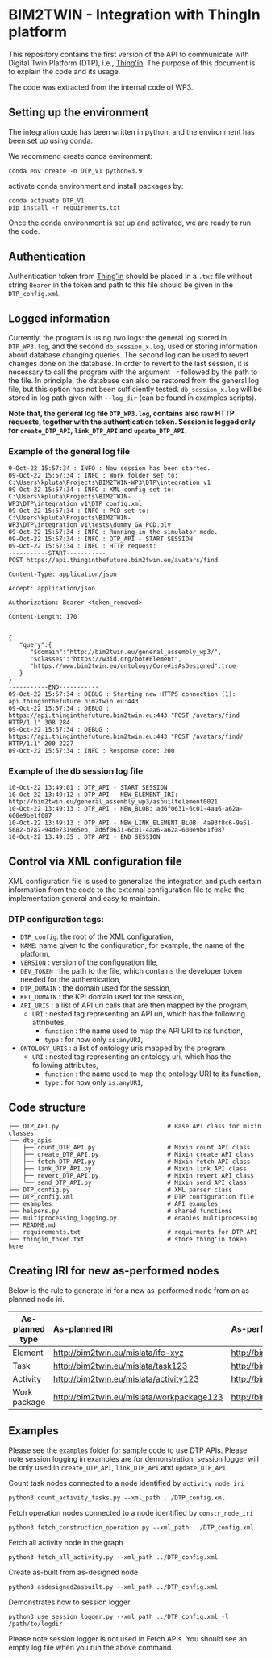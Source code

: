 # BIM2TWIN - Integration with ThingIn platform

This repository contains the first version of the API to communicate with Digital Twin Platform (DTP),
i.e., [Thing'in](https://thinginthefuture.bim2twin.eu). The purpose of this document is to explain the code and its
usage.

The code was extracted from the internal code of WP3.

## Setting up the environment

The integration code has been written in python, and the environment has been set up using conda.

We recommend create conda environment:

```conda env create -n DTP_V1 python=3.9```

activate conda environment and install packages by:

```
conda activate DTP_V1
pip install -r requirements.txt
```

Once the conda environment is set up and activated, we are ready to run the code.

## Authentication

Authentication token from [Thing'in](https://thinginthefuture.bim2twin.eu) should be placed in a `.txt` file without
string `Bearer` in the token and path to this file should be given in the `DTP_config.xml`.

## Logged information

Currently, the program is using two logs: the general log stored in `DTP_WP3.log`, and the second `db_session_x.log`,
used or storing information about database changing queries. The second log can be used to revert changes done on the
database. In order to revert to the last session, it is necessary to call the program with the argument `-r` followed by
the path to the file. In principle, the database can also be restored from the general log file, but this option has not
been sufficiently tested. `db_session_x.log` will be stored in log path given with `--log_dir` (can be found in
examples scripts).

**Note that, the general log file `DTP_WP3.log`, contains also raw HTTP requests, together with the authentication
token. Session is logged only for `create_DTP_API`, `link_DTP_API` and `update_DTP_API`.**

### Example of the general log file

```
9-Oct-22 15:57:34 : INFO : New session has been started.
09-Oct-22 15:57:34 : INFO : Work folder set to: C:\Users\kpluta\Projects\BIM2TWIN-WP3\DTP\integration_v1
09-Oct-22 15:57:34 : INFO : XML config set to: C:\Users\kpluta\Projects\BIM2TWIN-WP3\DTP\integration_v1\DTP_config.xml
09-Oct-22 15:57:34 : INFO : PCD set to: C:\Users\kpluta\Projects\BIM2TWIN-WP3\DTP\integration_v1\tests\dummy_GA_PCD.ply
09-Oct-22 15:57:34 : INFO : Running in the simulator mode.
09-Oct-22 15:57:34 : INFO : DTP_API - START SESSION
09-Oct-22 15:57:34 : INFO : HTTP request: 
-----------START-----------
POST https://api.thinginthefuture.bim2twin.eu/avatars/find

Content-Type: application/json

Accept: application/json

Authorization: Bearer <token_removed>

Content-Length: 170


{
   "query":{
      "$domain":"http://bim2twin.eu/general_assembly_wp3/",
      "$classes":"https://w3id.org/bot#Element",
      "https://www.bim2twin.eu/ontology/Core#isAsDesigned":true
   }
}
-----------END-----------
09-Oct-22 15:57:34 : DEBUG : Starting new HTTPS connection (1): api.thinginthefuture.bim2twin.eu:443
09-Oct-22 15:57:34 : DEBUG : https://api.thinginthefuture.bim2twin.eu:443 "POST /avatars/find HTTP/1.1" 308 284
09-Oct-22 15:57:34 : DEBUG : https://api.thinginthefuture.bim2twin.eu:443 "POST /avatars/find/ HTTP/1.1" 200 2227
09-Oct-22 15:57:34 : INFO : Response code: 200
```

### Example of the db session log file

```
10-Oct-22 13:49:01 : DTP_API - START SESSION
10-Oct-22 13:49:12 : DTP_API - NEW_ELEMENT_IRI: http://bim2twin.eu/general_assembly_wp3/asbuiltelement0021
10-Oct-22 13:49:13 : DTP_API - NEW_BLOB: ad6f0631-6c01-4aa6-a62a-600e9be1f087
10-Oct-22 13:49:13 : DTP_API - NEW_LINK_ELEMENT_BLOB: 4a93f8c6-9a51-5682-b787-94de731965eb, ad6f0631-6c01-4aa6-a62a-600e9be1f087
10-Oct-22 13:49:35 : DTP_API - END SESSION
```

## Control via XML configuration file

XML configuration file is used to generalize the integration and push certain information from the code to the
external configuration file to make the implementation general and easy to maintain.

### DTP configuration tags:

* `DTP_config`: the root of the XML configuration,
* `NAME`: name given to the configuration, for example, the name of the platform,
* `VERSION` : version of the configuration file,
* `DEV_TOKEN` : the path to the file, which contains the developer token needed for the authentication,
* `DTP_DOMAIN` : the domain used for the session,
* `KPI_DOMAIN` : the KPI domain used for the session,
* `API_URIS` : a list of API uri calls that are then mapped by the program,
    * `URI` :  nested tag representing an API uri, which has the following attributes,
        * `function` : the name used to map the API URI to its function,
        * `type` : for now only `xs:anyURI`,
* `ONTOLOGY_URIS` : a list of ontology uris mapped by the program
    * `URI` :  nested tag representing an ontology uri, which has the following attributes,
        * `function` : the name used to map the ontology URI to its function,
        * `type` : for now only `xs:anyURI`,

## Code structure

```
├── DTP_API.py                              # Base API class for mixin classes
├── dtp_apis
│   ├── count_DTP_API.py                    # Mixin count API class
│   ├── create_DTP_API.py                   # Mixin create API class
│   ├── fetch_DTP_API.py                    # Mixin fetch API class
│   ├── link_DTP_API.py                     # Mixin link API class
│   ├── revert_DTP_API.py                   # Mixin revert API class
│   └── send_DTP_API.py                     # Mixin send API class
├── DTP_config.py                           # XML parser class
├── DTP_config.xml                          # DTP configuration file
├── examples                                # API examples
├── helpers.py                              # shared functions
├── multiprocessing_logging.py              # enables multiprocessing
├── README.md
├── requirements.txt                        # requirments for DTP API
└── thingin_token.txt                       # store thing'in token here

```

## Creating IRI for new as-performed nodes

Below is the rule to generate iri for a new as-performed node from an as-planned node iri.

| As-planned type | As-planned IRI                            | As-performed IRI                           |
|-----------------|:------------------------------------------|:-------------------------------------------|
| Element         | http://bim2twin.eu/mislata/ifc-xyz        | http://bim2twin.eu/mislata/asbuilt-xyz     |
| Task            | http://bim2twin.eu/mislata/task123        | http://bim2twin.eu/mislata/action123       |
| Activity        | http://bim2twin.eu/mislata/activity123    | http://bim2twin.eu/mislata/operation123    |
| Work package    | http://bim2twin.eu/mislata/workpackage123 | http://bim2twin.eu/mislata/construction123 |

## Examples

Please see the `examples` folder for sample code to use DTP APIs. Please note session logging in examples are for
demonstration, session logger will be only used in `create_DTP_API`, `link_DTP_API` and `update_DTP_API`.

Count task nodes connected to a node identified by `activity_node_iri`

```shell
python3 count_activity_tasks.py --xml_path ../DTP_config.xml
```

Fetch operation nodes connected to a node identified by `constr_node_iri`

```shell
python3 fetch_construction_operation.py --xml_path ../DTP_config.xml
```

Fetch all activity node in the graph

```shell
python3 fetch_all_activity.py --xml_path ../DTP_config.xml
```

Create as-built from as-designed node

```shell
python3 asdesigned2asbuilt.py --xml_path ../DTP_config.xml
```

Demonstrates how to session logger

```shell
python3 use_session_logger.py --xml_path ../DTP_config.xml -l /path/to/logdir
```

Please note session logger is not used in Fetch APIs. You should see an empty log file when you run the above command.
